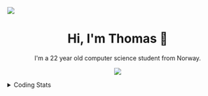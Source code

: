 ![](https://komarev.com/ghpvc/?username=thomasandersr)
<h1 align="center">Hi, I'm Thomas 👋</h1>
<p align="center">I'm a 22 year old computer science student from Norway.</p>
<p align="center">
  <a href="https://skillicons.dev">
    <img src="https://skillicons.dev/icons?i=py,java,c,kotlin,swift,postgres,androidstudio,windows,apple,linux,coding=cute" />
  </a>
</p>
<details>
  <summary>Coding Stats</summary>
  
  ![langs](https://wakatime.com/share/@018dcd33-b0c3-4552-838a-c9e9416e2926/fe97d984-4b06-4678-aa4a-d12048a7a191.svg)
</details>
